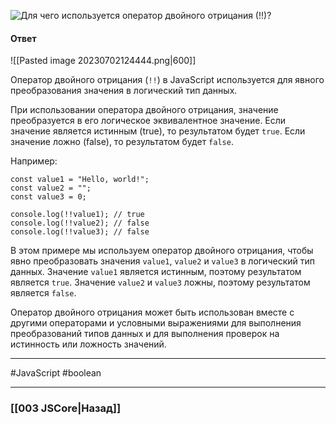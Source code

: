 ![Для чего используется оператор двойного отрицания (`!!`)?](https://youtu.be/G4iYlbilozM?t=26)

#### Ответ

![[Pasted image 20230702124444.png|600]]

Оператор двойного отрицания (`!!`) в JavaScript используется для явного преобразования значения в логический тип данных.

При использовании оператора двойного отрицания, значение преобразуется в его логическое эквивалентное значение. Если значение является истинным (true), то результатом будет `true`. Если значение ложно (false), то результатом будет `false`.

Например:

```
const value1 = "Hello, world!";
const value2 = "";
const value3 = 0;

console.log(!!value1); // true
console.log(!!value2); // false
console.log(!!value3); // false
```

В этом примере мы используем оператор двойного отрицания, чтобы явно преобразовать значения `value1`, `value2` и `value3` в логический тип данных. Значение `value1` является истинным, поэтому результатом является `true`. Значение `value2` и `value3` ложны, поэтому результатом является `false`.

Оператор двойного отрицания может быть использован вместе с другими операторами и условными выражениями для выполнения преобразований типов данных и для выполнения проверок на истинность или ложность значений.

___
#JavaScript #boolean 

___

### [[003 JSCore|Назад]]